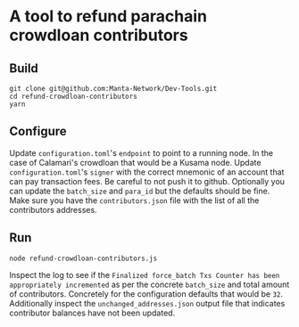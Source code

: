 # A tool to refund parachain crowdloan contributors

## Build
```shell
git clone git@github.com:Manta-Network/Dev-Tools.git
cd refund-crowdloan-contributors
yarn
```

## Configure
Update `configuration.toml`'s `endpoint` to point to a running node. In the case of Calamari's crowdloan that would be a Kusama node.
Update `configuration.toml`'s `signer` with the correct mnemonic of an account that can pay transaction fees. Be careful to not push it to github.
Optionally you can update the `batch_size` and `para_id` but the defaults should be fine.
Make sure you have the `contributors.json` file with the list of all the contributors addresses.

## Run
```shell
node refund-crowdloan-contributors.js
```
Inspect the log to see if the `Finalized force_batch Txs Counter has been appropriately incremented` as per the concrete `batch_size` and total amount of contributors.
Concretely for the configuration defaults that would be `32`.
Additionally inspect the `unchanged_addresses.json` output file that indicates contributor balances have not been updated.